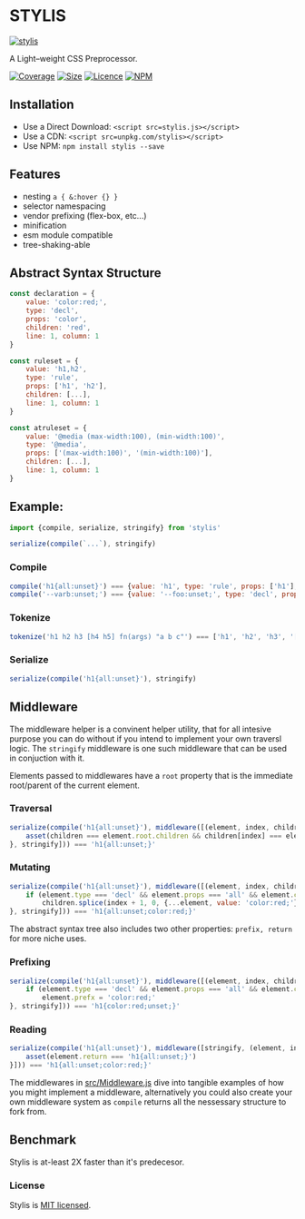 # STYLIS

[![stylis](https://stylis.js.org/assets/logo.svg)](https://github.com/thysultan/stylis.js)

A Light–weight CSS Preprocessor.

[![Coverage](https://coveralls.io/repos/github/thysultan/stylis.js/badge.svg?branch=master)](https://coveralls.io/github/thysultan/stylis.js)
[![Size](https://badgen.net/bundlephobia/minzip/stylis)](https://bundlephobia.com/result?p=stylis)
[![Licence](https://badgen.net/badge/license/MIT/blue)](https://github.com/dyo/dyo/blob/master/LICENSE.md)
[![NPM](https://badgen.net/npm/v/dyo)](https://www.npmjs.com/package/dyo)

## Installation

* Use a Direct Download: `<script src=stylis.js></script>`
* Use a CDN: `<script src=unpkg.com/stylis></script>`
* Use NPM: `npm install stylis --save`

## Features

- nesting `a { &:hover {} }`
- selector namespacing
- vendor prefixing (flex-box, etc...)
- minification
- esm module compatible
- tree-shaking-able

## Abstract Syntax Structure

```js
const declaration = {
	value: 'color:red;',
	type: 'decl',
	props: 'color',
	children: 'red',
	line: 1, column: 1
}

const ruleset = {
	value: 'h1,h2',
	type: 'rule',
	props: ['h1', 'h2'],
	children: [...],
	line: 1, column: 1
}

const atruleset = {
	value: '@media (max-width:100), (min-width:100)',
	type: '@media',
	props: ['(max-width:100)', '(min-width:100)'],
	children: [...],
	line: 1, column: 1
}
```

## Example:

```js
import {compile, serialize, stringify} from 'stylis'

serialize(compile(`...`), stringify)
```

### Compile

```js
compile('h1{all:unset}') === {value: 'h1', type: 'rule', props: ['h1'], children: [...]}
compile('--varb:unset;') === {value: '--foo:unset;', type: 'decl', props: '--foo', children: 'unset'}
```

### Tokenize

```js
tokenize('h1 h2 h3 [h4 h5] fn(args) "a b c"') === ['h1', 'h2', 'h3', '[h4 h5]', 'fn', '(args)', '"a b c"']
```

### Serialize

```js
serialize(compile('h1{all:unset}'), stringify)
```

## Middleware

The middleware helper is a convinent helper utility, that for all intesive purpose you can do without if you intend to implement your own traversl logic. The `stringify` middleware is one such middleware that can be used in conjuction with it.

Elements passed to middlewares have a `root` property that is the immediate root/parent of the current element.

### Traversal

```js
serialize(compile('h1{all:unset}'), middleware([(element, index, children) => {
	asset(children === element.root.children && children[index] === element.children)
}, stringify])) === 'h1{all:unset;}'
```

### Mutating

```js
serialize(compile('h1{all:unset}'), middleware([(element, index, children) => {
	if (element.type === 'decl' && element.props === 'all' && element.children === 'unset')
		children.splice(index + 1, 0, {...element, value: 'color:red;'})
}, stringify])) === 'h1{all:unset;color:red;}'
````

The abstract syntax tree also includes two other properties: `prefix, return` for more niche uses.

### Prefixing

```js
serialize(compile('h1{all:unset}'), middleware([(element, index, children) => {
	if (element.type === 'decl' && element.props === 'all' && element.children === 'unset')
		element.prefx = 'color:red;'
}, stringify])) === 'h1{color:red;unset;}'
```

### Reading

```js
serialize(compile('h1{all:unset}'), middleware([stringify, (element, index, children) => {
	asset(element.return === 'h1{all:unset;}')
}])) === 'h1{all:unset;color:red;}'
```

The middlewares in [src/Middleware.js](src/Middleware.js) dive into tangible examples of how you might implement a middleware, alternatively you could also create your own middleware system as `compile` returns all the nessessary structure to fork from.

## Benchmark

Stylis is at-least 2X faster than it's predecesor.

### License

Stylis is [MIT licensed](./LICENSE).

